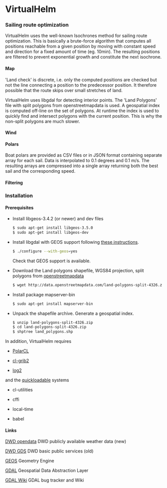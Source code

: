 # VirtualHelm

### Sailing route optimization

VirtualHelm uses the well-known Isochrones method for sailing route optimization. This is basically a brute-force algorithm that computes all positions reachable from a given position by moving with constant speed and direction for a fixed amount of time (eg. 10min). The resulting positions are filtered to prevent exponential growth and constitute the next isochrone.

#### Map
'Land check' is discrete, i.e. only the computed positions are checked but not the line connecting a position to the predecessor position. It therefore possible that the route skips over small stretches of land.

VirtualHelm uses libgdal for detecting interior points. The 'Land Polygons' file with split polygons from openstreetmapdata is used. 
A geospatial index is computed off-line on the set of polygons. At runtime the index is used to quickly find and intersect polygons with the current position. This is why the non-split polygons are much slower.

#### Wind
#### Polars
Boat polars are provided as CSV files or in JSON format containing separate array for each sail. Data is interpolated to 0.1 degrees and 0.1 m/s. The resulting arrays are compressed into a single array returning both the best sail and the corresponding speed. 

#### Filtering


### Installation

#### Prerequisites


*	Install libgeos-3.4.2 (or newer) and dev files
	
	```bash
	$ sudo apt-get install libgeos-3.5.0
	$ sudo apt-get install libgeos-dev
	```

*	Install libgdal with GEOS support following [these instructions](https://trac.osgeo.org/gdal/wiki/BuildingOnUnix).

	```bash
	$ ./configure --with-geos=yes
	```

	Check that GEOS support is available.

*	Download the Land polygons shapefile, WGS84 projection, split polygons from [openstreetmapdata](http://openstreetmapdata.com/data/land-polygons)

	```bash
	$ wget http://data.openstreetmapdata.com/land-polygons-split-4326.zip
	```

*	Install package mapserver-bin

	```bash
	$ sudo apt-get install mapserver-bin
	```

*	Unpack the shapefile archive. Generate a geospatial index.

	```bash 
	$ unzip land-polygons-split-4326.zip
	$ cd land-polygons-split-4326.zip
	$ shptree land_polygons.shp
	```

In addition, VirtualHelm requires 

*	[PolarCL](https://github.com/mak08/PolarCL)

*	[cl-grib2](https://github.com/mak08/cl-grib2)

*	[log2](https://github.com/mak08/log2)
	
and	the [quickloadable](https://www.quicklisp.org/beta/) systems

*	cl-utilities

*	cffi

*	local-time

*	babel
	

#### Links
[DWD opendata](https://opendata.dwd.de/) DWD publicly available weather data (new)

[DWD GDS](http://www.dwd.de/DE/leistungen/gds/gds.html) DWD basic public services (old)

[GEOS](https://trac.osgeo.org/geos/) Geometry Engine

[GDAL](http://www.gdal.org/) Geospatial Data Abstraction Layer

[GDAL Wiki](https://trac.osgeo.org/gdal/) GDAL bug tracker and Wiki

